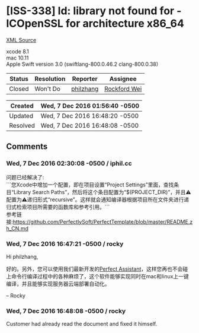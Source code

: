 # [ISS-338] ld: library not found for -lCOpenSSL for architecture x86_64

[XML Source](./xml/ISS-338.xml)
<p><p>xcode 8.1<br/>
mac 10.11<br/>
Apple Swift version 3.0 (swiftlang-800.0.46.2 clang-800.0.38)</p></p>





Status|Resolution|Reporter|Assignee
------|----------|--------|--------
Closed|Won't Do|[philzhang](iphil.cc)|[Rockford Wei]($rocky)





Created|Wed, 7 Dec 2016 01:56:40 -0500
-------|--------------
Updated|Wed, 7 Dec 2016 16:48:20 -0500
Resolved|Wed, 7 Dec 2016 16:48:08 -0500


## Comments




### Wed, 7 Dec 2016 02:30:08 -0500 / iphil.cc 

<p><p>问题已经解决了:<br/>
```您Xcode中增加一个配置，即在项目设置“Project Settings”里面，查找条目“Library Search Paths”，然后将这个条目配置为“$(PROJECT_DIR)”，并且⚠️配置为⚠️递归形式“recursive”。这样就会通知编译器根据项目所在文件夹进行递归式检索项目所需要的函数库和参考引用。```<br/>
参考链接:<a href="https://github.com/PerfectlySoft/PerfectTemplate/blob/master/README.zh_CN.md" class="external-link" rel="nofollow">https://github.com/PerfectlySoft/PerfectTemplate/blob/master/README.zh_CN.md</a></p></p>


### Wed, 7 Dec 2016 16:47:21 -0500 / rocky 

<p><p>Hi philzhang,</p>

<p>好的。另外，您可以使用我们最新开发的<a href="http://www.perfect.org/en/assistant/" class="external-link" rel="nofollow">Perfect Assistant</a>，这样您再也不会碰上命令行编译过程中的各种麻烦了，这个软件能够实现同时在mac和linux上一键编译，并且能够实现服务器云端部署自动化。</p>

<p>– Rocky</p></p>


### Wed, 7 Dec 2016 16:48:08 -0500 / rocky 

<p><p>Customer had already read the document and fixed it himself.</p></p>


